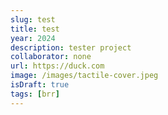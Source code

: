 ```yaml
---
slug: test
title: test
year: 2024
description: tester project
collaborator: none
url: https://duck.com
image: /images/tactile-cover.jpeg
isDraft: true
tags: [brr]
---
```

